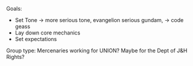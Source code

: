 
Goals: 
- Set Tone -> more serious tone, evangelion serious gundam, -> code geass
- Lay down core mechanics
- Set expectations


Group type: Mercenaries working for UNION? Maybe for the Dept of J&H Rights?
